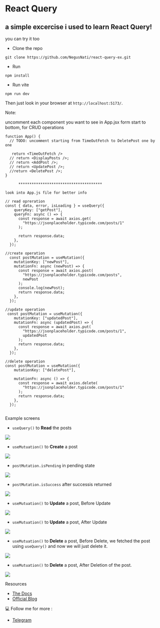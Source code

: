 # React Query


## a simple excercise i used to learn React Query! 
you can try it too

- Clone the repo
```
git clone https://github.com/NegusNati/react-query-ex.git
```
- Run
```
npm install
```
- Run vite
```
npm run dev
```

Then just look in your browser at `http://localhost:5173/`.

Note:

uncomment each component you want to see in App.jsx form start to bottom, for CRUD operations 

```
function App() {
  // TODO: uncomment starting from TimeOutFetch to DeletePost one by one

   return <TimeOutFetch />
  // return <DisplayPosts />;
  // return <AddPost />;
  // return <UpdatePost />;
  //return <DeletePost />;
}
```



          **************************************



```
look into App.js file for better info

// read opreration
const { data, error, isLoading } = useQuery({
    queryKey: ["getPost"],
    queryFn: async () => {
      const response = await axios.get(
        "https://jsonplaceholder.typicode.com/posts/1"
      );

      return response.data;
    },
  });

//create operation
  const postMutation = useMutation({
    mutationKey: ["newPost"],
    mutationFn: async (newPost) => {
      const response = await axios.post(
        "https://jsonplaceholder.typicode.com/posts",
        newPost
      );
      console.log(newPost);
      return response.data;
    },
  });

//update operation
 const postMutation = useMutation({
    mutationKey: ["updatedPost"],
    mutationFn: async (updatedPost) => {
      const response = await axios.put(
        "https://jsonplaceholder.typicode.com/posts/1",
        updatedPost
      );
      return response.data;
    },
  });

//delete operation
const postMutation = useMutation({
    mutationKey: ["deletePost"],

    mutationFn: async () => {
      const response = await axios.delete(
        "https://jsonplaceholder.typicode.com/posts/1"
      );
      return response.data;
    },
  });


```


Example screens

- `useQuery()` to **Read** the posts
 <img src="https://github.com/user-attachments/assets/58aa934a-cc15-482d-9c9c-f3b7f7a5fdb4">


- `useMutuation()` to **Create** a post
 <img src="https://github.com/user-attachments/assets/7eb4c3e3-9011-4672-99cb-fa7a845399ec">

- `postMutation.isPending` in pending state
 <img src="https://github.com/user-attachments/assets/da2a3880-1189-4257-827b-f80401226a7a">

 - `postMutation.isSuccess` after successis returned
 <img src="https://github.com/user-attachments/assets/870c07f2-20ef-4614-b60b-5c07258db3a4">


- `useMutuation()` to **Update** a post, Before Update
 <img src="https://github.com/user-attachments/assets/0bfb5b1e-9e6e-414f-8929-faae75fc0550">

- `useMutuation()` to **Update** a post, After Update
 <img src="https://github.com/user-attachments/assets/f4d2e228-f903-4756-8ea2-5dbae3bd3db5">


- `useMutuation()` to **Delete** a post, Before Delete, we fetched the post using `useQuery()` and now we will just delete it.
 <img src="https://github.com/user-attachments/assets/1d83f5af-e65d-4734-9728-ccb6461bee06">
 
 - `useMutuation()` to **Delete** a post, After Deletion of the post.
 <img src="https://github.com/user-attachments/assets/9f7c427d-da1d-40c1-abb5-9ea21da28414">










Resources

- [The Docs](https://tanstack.com/query/latest/docs/framework/react/guides/queries)
- [Official Blog](https://tkdodo.eu/blog/practical-react-query)


💻 Follow me for more : 

- [Telegram](https://t.me/negusnatiChannel)



